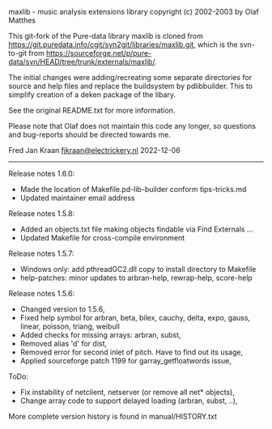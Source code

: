 maxlib - music analysis extensions library
copyright (c) 2002-2003 by Olaf Matthes

This git-fork of the Pure-data library maxlib is cloned from https://git.puredata.info/cgit/svn2git/libraries/maxlib.git, which is the svn-to-git from https://sourceforge.net/p/pure-data/svn/HEAD/tree/trunk/externals/maxlib/.

The initial changes were adding/recreating some separate directories for source and help files and replace the buildsystem by pdlibbuilder. This to simplify creation of a deken package of the libary.

See the original README.txt for more information.

Please note that Olaf does not maintain this code any longer, so questions and bug-reports should be directed towards me.

Fred Jan Kraan
fjkraan@electrickery.nl
2022-12-06

----
Release notes 1.6.0:
- Made the location of Makefile.pd-lib-builder conform tips-tricks.md
- Updated maintainer email address

Release notes 1.5.8:
- Added an objects.txt file making objects findable via Find Externals ...
- Updated Makefile for cross-compile environment

Release notes 1.5.7:
- Windows only: add pthreadGC2.dll copy to install directory to Makefile
- help-patches: minor updates to arbran-help, rewrap-help, score-help

Release notes 1.5.6:
- Changed version to 1.5.6,
- Fixed help symbol for arbran, beta, bilex, cauchy, delta, expo, gauss, linear, poisson, triang, weibull
- Added checks for missing arrays: arbran, subst,
- Removed alias 'd' for dist,
- Removed error for second inlet of pitch. Have to find out its usage,
- Applied sourceforge patch 1199 for garray_getfloatwords issue,

ToDo:
- Fix instability of netclient, netserver (or remove all net* objects),
- Change array code to support delayed loading (arbran, subst, ..),

More complete version history is found in manual/HISTORY.txt

